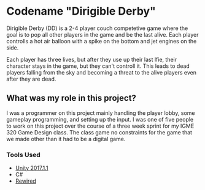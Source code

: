 
# Codename "Dirigible Derby"

Dirigible Derby (DD) is a 2-4 player couch competetive game where the goal is to pop all other players in the game and be the last alive. Each player controlls a hot air balloon with a spike on the bottom and jet engines on the side.

Each player has three lives, but after they use up their last lfie, their character stays in the game, but they can't controll it. This leads to dead players falling from the sky and becoming a threat to the alive players even after they are dead. 

## What was my role in this project? 

I was a programmer on this project mainly handling the player lobby, some gameplay programming, and setting up the input. I was one of five people to work on this project over the course of a three week sprint for my IGME 320 Game Design class. The class game no constraints for the game that we made other than it had to be a digital game.  

### Tools Used

* [Unity 2017.1.1](https://unity3d.com/)
* C# 
* [Rewired](https://assetstore.unity.com/packages/tools/utilities/rewired-21676) 
